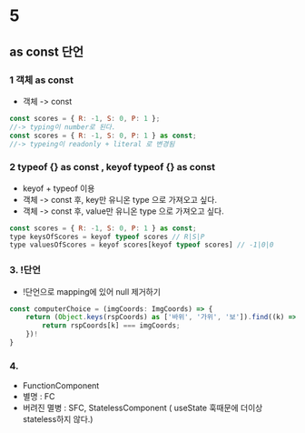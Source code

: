 # 5

## as const 단언

### 1 객체 as const

- 객체 -> const

```js
const scores = { R: -1, S: 0, P: 1 };
//-> typing이 number로 된다.
const scores = { R: -1, S: 0, P: 1 } as const;
//-> typeing이 readonly + literal 로 변경됨
```

### 2 typeof {} as const , keyof typeof {} as const

- keyof + typeof 이용
- 객체 -> const 후, key만 유니온 type 으로 가져오고 싶다.
- 객체 -> const 후, value만 유니온 type 으로 가져오고 싶다.

```js
const scores = { R: -1, S: 0, P: 1 } as const;
type keysOfScores = keyof typeof scores // R|S|P
type valuesOfScores = keyof scores[keyof typeof scores] // -1|0|0
```

### 3. !단언

- !단언으로 mapping에 있어 null 제거하기

```js
const computerChoice = (imgCoords: ImgCoords) => {
    return (Object.keys(rspCoords) as ['바위', '가위', '보']).find((k) => {
        return rspCoords[k] === imgCoords;
    })!
}
```

### 4.

- FunctionComponent
- 별명 : FC
- 버려진 멸병 : SFC, StatelessComponent ( useState 훅때문에 더이상 stateless하지 않다.)
